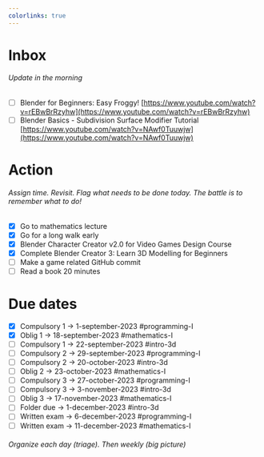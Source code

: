 ```yaml
---
colorlinks: true
---
```


# Inbox
###### Update in the morning

* [ ] Blender for Beginners: Easy Froggy! [https://www.youtube.com/watch?v=rEBwBrRzyhw](https://www.youtube.com/watch?v=rEBwBrRzyhw)
* [ ] Blender Basics - Subdivision Surface Modifier Tutorial [https://www.youtube.com/watch?v=NAwf0Tuuwjw](https://www.youtube.com/watch?v=NAwf0Tuuwjw)

# Action
###### Assign time. Revisit. Flag what needs to be done today. The battle is to remember what to do!

* [x] Go to mathematics lecture
* [x] Go for a long walk early
* [x] Blender Character Creator v2.0 for Video Games Design Course
* [x] Complete Blender Creator 3: Learn 3D Modelling for Beginners
* [ ] Make a game related GitHub commit
* [ ] Read a book 20 minutes

# Due dates

* [x] Compulsory 1 -> 1-september-2023  #programming-I 
* [x] Oblig 1      -> 18-september-2023 #mathematics-I
* [ ] Compulsory 1 -> 22-september-2023 #intro-3d
* [ ] Compulsory 2 -> 29-september-2023 #programming-I
* [ ] Compulsory 2 -> 20-october-2023   #intro-3d
* [ ] Oblig 2      -> 23-october-2023   #mathematics-I
* [ ] Compulsory 3 -> 27-october-2023   #programming-I
* [ ] Compulsory 3 -> 3-november-2023   #intro-3d
* [ ] Oblig 3      -> 17-november-2023  #mathematics-I
* [ ] Folder due   -> 1-december-2023   #intro-3d
* [ ] Written exam -> 6-december-2023   #programming-I
* [ ] Written exam -> 11-december-2023  #mathematics-I

###### Organize each day (triage). Then weekly (big picture)

